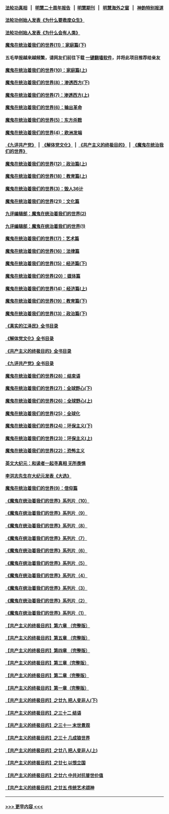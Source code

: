 #### [法轮功真相](https://github.com/gfw-breaker/truth/blob/master/README.md?t=0) &nbsp;&nbsp;|&nbsp;&nbsp; [明慧二十周年报告](https://github.com/gfw-breaker/mh-reports/blob/master/README.md?t=0) &nbsp;&nbsp;|&nbsp;&nbsp;[明慧期刊](https://github.com/gfw-breaker/mh-qikan) &nbsp;&nbsp;|&nbsp;&nbsp; [明慧海外之窗](https://github.com/gfw-breaker/mh-news/blob/master/README.md?t=0) &nbsp;&nbsp;|&nbsp;&nbsp; [神韵特别报道](https://github.com/gfw-breaker/mh-news/blob/master/shenyun.md?t=0)
#### [法轮功创始人发表《为什么要救度众生》](../pages/nsc422/n13975246.md?t=05192144) 
#### [法轮功创始人发表《为什么会有人类》](../pages/nsc422/n13912117.md?t=05192144) 
#### [魔鬼在统治着我们的世界(11)：家庭篇(下)](../pages/nsc422/n10440961.md?t=05192144) 
#### 五毛举报越来越频繁，请网友们前往下载 [一键翻墙软件](https://github.com/gfw-breaker/ssr-accounts)，并将此项目推荐给亲友
#### [魔鬼在统治着我们的世界(10)：家庭篇(上)](../pages/nsc422/n10435448.md?t=05192144) 
#### [魔鬼在统治着我们的世界(8)：渗透西方(下)](../pages/nsc422/n10429603.md?t=05192144) 
#### [魔鬼在统治着我们的世界(7)：渗透西方(上)](../pages/nsc422/n10426013.md?t=05192144) 
#### [魔鬼在统治着我们的世界(6)：输出革命](../pages/nsc422/n10421536.md?t=05192144) 
#### [魔鬼在统治着我们的世界(5)：东方杀戮](../pages/nsc422/n10417707.md?t=05192144) 
#### [魔鬼在统治着我们的世界(4)：欧洲发端](../pages/nsc422/n10414890.md?t=05192144) 
#### [《九评共产党》](https://github.com/begood0513/9ping.md/blob/master/README.md) &nbsp;|&nbsp; [《解体党文化》](../../../../jtdwh.md/blob/master/README.md)  &nbsp;|&nbsp; [《共产主义的终极目的》](../../../../gczydzjmd.md/blob/master/README.md) &nbsp;|&nbsp; [《魔鬼在统治我们的世界》](../../../../mgztzwmdsj.md/blob/master/README.md) 
#### [魔鬼在统治着我们的世界(12)：政治篇(上)](../pages/nsc422/n10444576.md?t=05192144) 
#### [魔鬼在统治着我们的世界(18)：教育篇(上)](../pages/nsc422/n10526970.md?t=05192144) 
#### [魔鬼在统治着我们的世界(3)：毁人36计](../pages/nsc422/n10411583.md?t=05192144) 
#### [魔鬼在统治着我们的世界(21)：文化篇](../pages/nsc422/n10597706.md?t=05192144) 
#### [九评编辑部：魔鬼在统治着我们的世界(2)](../pages/nsc422/n10410036.md?t=05192144) 
#### [九评编辑部：魔鬼在统治着我们的世界(1)](../pages/nsc422/n10406825.md?t=05192144) 
#### [魔鬼在统治着我们的世界(17)：艺术篇](../pages/nsc422/n10499093.md?t=05192144) 
#### [魔鬼在统治着我们的世界(16)：法律篇](../pages/nsc422/n10485969.md?t=05192144) 
#### [魔鬼在统治着我们的世界(15)：经济篇(下)](../pages/nsc422/n10469975.md?t=05192144) 
#### [魔鬼在统治着我们的世界(20)：媒体篇](../pages/nsc422/n10586579.md?t=05192144) 
#### [魔鬼在统治着我们的世界(14)：经济篇(上)](../pages/nsc422/n10457370.md?t=05192144) 
#### [魔鬼在统治着我们的世界(19)：教育篇(下)](../pages/nsc422/n10564808.md?t=05192144) 
#### [魔鬼在统治着我们的世界(13)：政治篇(下)](../pages/nsc422/n10448270.md?t=05192144) 
#### [《真实的江泽民》全书目录](../pages/nsc422/n13721399.md?t=05192144) 
#### [《解体党文化》全书目录](../pages/nsc422/n13721157.md?t=05192144) 
#### [《共产主义的终极目的》全书目录](../pages/nsc422/n13721048.md?t=05192144) 
#### [《九评共产党》全书目录](../pages/nsc422/n13708085.md?t=05192144) 
#### [魔鬼在统治着我们的世界(28)：结束语](../pages/nsc422/n10936246.md?t=05192144) 
#### [魔鬼在统治着我们的世界(27)：全球野心(下)](../pages/nsc422/n10928319.md?t=05192144) 
#### [魔鬼在统治着我们的世界(26)：全球野心(上)](../pages/nsc422/n10900318.md?t=05192144) 
#### [魔鬼在统治着我们的世界(25)：全球化](../pages/nsc422/n10788205.md?t=05192144) 
#### [魔鬼在统治着我们的世界(24)：环保主义(下)](../pages/nsc422/n10695307.md?t=05192144) 
#### [魔鬼在统治着我们的世界(23)：环保主义(上)](../pages/nsc422/n10688613.md?t=05192144) 
#### [魔鬼在统治着我们的世界(22)：恐怖主义](../pages/nsc422/n10614727.md?t=05192144) 
#### [英文大纪元：和读者一起寻真相 无所畏惧](../pages/nsc422/n12542027.md?t=05192144) 
#### [李洪志先生在大纪元发表《大选》](../pages/nsc422/n12534746.md?t=05192144) 
#### [魔鬼在统治着我们的世界(9)：信仰篇](../pages/nsc422/n10432159.md?t=05192144) 
#### [《魔鬼在统治着我们的世界》系列片（10）](../pages/nsc422/n12292670.md?t=05192144) 
#### [《魔鬼在统治着我们的世界》系列片（9）](../pages/nsc422/n12290859.md?t=05192144) 
#### [《魔鬼在统治着我们的世界》系列片（8）](../pages/nsc422/n12287445.md?t=05192144) 
#### [《魔鬼在统治着我们的世界》系列片（7）](../pages/nsc422/n12283425.md?t=05192144) 
#### [《魔鬼在统治着我们的世界》系列片（6）](../pages/nsc422/n12282314.md?t=05192144) 
#### [《魔鬼在统治着我们的世界》系列片（5）](../pages/nsc422/n12281419.md?t=05192144) 
#### [《魔鬼在统治着我们的世界》系列片（4）](../pages/nsc422/n12274024.md?t=05192144) 
#### [《魔鬼在统治着我们的世界》系列片（3）](../pages/nsc422/n12271322.md?t=05192144) 
#### [《魔鬼在统治着我们的世界》系列片（2）](../pages/nsc422/n12269049.md?t=05192144) 
#### [《魔鬼在统治着我们的世界》系列片（1）](../pages/nsc422/n12267575.md?t=05192144) 
#### [【共产主义的终极目的】第六章 （完整版）](../pages/nsc422/n11428913.md?t=05192144) 
#### [【共产主义的终极目的】第五章 （完整版）](../pages/nsc422/n11428912.md?t=05192144) 
#### [【共产主义的终极目的】第四章 （完整版）](../pages/nsc422/n11428907.md?t=05192144) 
#### [【共产主义的终极目的】第三章（完整版）](../pages/nsc422/n11428848.md?t=05192144) 
#### [【共产主义的终极目的】第二章（完整版）](../pages/nsc422/n11428831.md?t=05192144) 
#### [【共产主义的终极目的】第一章（完整版）](../pages/nsc422/n11417651.md?t=05192144) 
#### [【共产主义的终极目的】之廿九 把人变非人(下)](../pages/nsc422/n11344140.md?t=05192144) 
#### [【共产主义的终极目的】之三十二 结语](../pages/nsc422/n11360535.md?t=05192144) 
#### [【共产主义的终极目的】之三十一 末世景观](../pages/nsc422/n11351129.md?t=05192144) 
#### [【共产主义的终极目的】之三十 几成狼世界](../pages/nsc422/n11348280.md?t=05192144) 
#### [【共产主义的终极目的】之廿八 把人变非人(上)](../pages/nsc422/n11340492.md?t=05192144) 
#### [【共产主义的终极目的】之廿七 以恨立国](../pages/nsc422/n11336944.md?t=05192144) 
#### [【共产主义的终极目的】之廿六 中共对抗普世价值](../pages/nsc422/n11324785.md?t=05192144) 
#### [【共产主义的终极目的】之廿五 传统艺术颂神](../pages/nsc422/n11296396.md?t=05192144) 

----
#### [ >>> 更早内容 <<< ](../indexes/nsc422-earlier.md)
